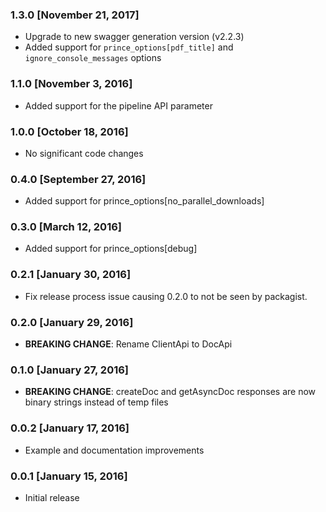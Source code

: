 ### 1.3.0 [November 21, 2017]
* Upgrade to new swagger generation version (v2.2.3)
* Added support for `prince_options[pdf_title]` and `ignore_console_messages` options

### 1.1.0 [November 3, 2016]
* Added support for the pipeline API parameter

### 1.0.0 [October 18, 2016]
* No significant code changes

### 0.4.0 [September 27, 2016]
* Added support for prince_options[no_parallel_downloads]

### 0.3.0 [March 12, 2016]
* Added support for prince_options[debug]

### 0.2.1 [January 30, 2016]
* Fix release process issue causing 0.2.0 to not be seen by packagist.

### 0.2.0 [January 29, 2016]
* **BREAKING CHANGE**: Rename ClientApi to DocApi

### 0.1.0 [January 27, 2016]
* **BREAKING CHANGE**: createDoc and getAsyncDoc responses are now binary strings instead of temp files

### 0.0.2 [January 17, 2016]
* Example and documentation improvements

### 0.0.1 [January 15, 2016]
* Initial release

